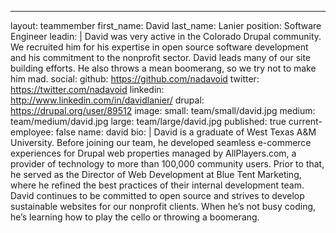 ---
layout: teammember
first_name: David
last_name: Lanier
position: Software Engineer
leadin: |
  David was very active in the Colorado Drupal community. We recruited him for his expertise in open source software development and his commitment to the nonprofit sector. David leads many of our site building efforts. He also throws a mean boomerang, so we try not to make him mad.
social:
  github: https://github.com/nadavoid
  twitter: https://twitter.com/nadavoid
  linkedin: http://www.linkedin.com/in/davidlanier/
  drupal: https://drupal.org/user/89512
image:
  small: team/small/david.jpg
  medium: team/medium/david.jpg
  large: team/large/david.jpg
published: true
current-employee: false
name: david
bio: |
  David is a graduate of West Texas A&M University. Before joining our team, he developed seamless e-commerce experiences for Drupal web properties managed by AllPlayers.com, a provider of technology to more than 100,000 community users. Prior to that, he served as the Director of Web Development at Blue Tent Marketing, where he refined the best practices of their internal development team. David continues to be committed to open source and strives to develop sustainable websites for our nonprofit clients. When he’s not busy coding, he’s learning how to play the cello or throwing a boomerang.
